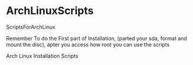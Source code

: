 # ArchLinuxScripts
ScriptsForArchLinux

Remember To do the First part of Installation, (parted your sda, format and mount the disc), apter you access how root you can use the scripts
  
Arch Linux Installation Scripts
